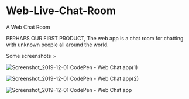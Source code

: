 # Web-Live-Chat-Room
A Web Chat Room

PERHAPS OUR FIRST PRODUCT, The web app is a chat room for chatting with unknown people all around the world.

Some screenshots :-

![Screenshot_2019-12-01 CodePen - Web Chat app(1)](https://user-images.githubusercontent.com/45221397/69910066-34310b00-142b-11ea-92d3-0730736429c8.png)



![Screenshot_2019-12-01 CodePen - Web Chat app(2)](https://user-images.githubusercontent.com/45221397/69910067-34c9a180-142b-11ea-91b3-8033893d008f.png)




![Screenshot_2019-12-01 CodePen - Web Chat app](https://user-images.githubusercontent.com/45221397/69910068-34c9a180-142b-11ea-9136-e36be76ae1c3.png)
